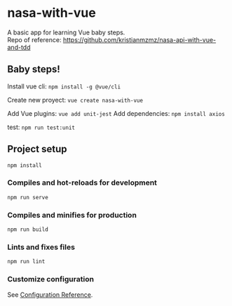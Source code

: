 # nasa-with-vue

A basic app for learning Vue baby steps.  
Repo of reference: https://github.com/kristianmzmz/nasa-api-with-vue-and-tdd

## Baby steps!

Install vue cli: `npm install -g @vue/cli`

Create new proyect: `vue create nasa-with-vue`

Add Vue plugins: `vue add unit-jest`
Add dependencies: `npm install axios`

test: `npm run test:unit`


## Project setup
```
npm install
```

### Compiles and hot-reloads for development
```
npm run serve
```

### Compiles and minifies for production
```
npm run build
```

### Lints and fixes files
```
npm run lint
```

### Customize configuration
See [Configuration Reference](https://cli.vuejs.org/config/).
